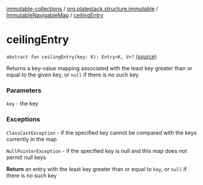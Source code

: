 [immutable-collections](../../index.md) / [org.platestack.structure.immutable](../index.md) / [ImmutableNavigableMap](index.md) / [ceilingEntry](.)

# ceilingEntry

`abstract fun ceilingEntry(key: K): Entry<K, V>?` [(source)](https://github.com/PlateStack/immutable-collections/blob/v0.1.0-alpha/src/main/kotlin/org/platestack/structure/immutable/ImmutableNavigableMap.kt#L123)

Returns a key-value mapping associated with the least key
greater than or equal to the given key, or `null` if
there is no such key.

### Parameters

`key` - the key

### Exceptions

`ClassCastException` - if the specified key cannot be compared
    with the keys currently in the map

`NullPointerException` - if the specified key is null
    and this map does not permit null keys

**Return**
an entry with the least key greater than or equal to
    `key`, or `null` if there is no such key

